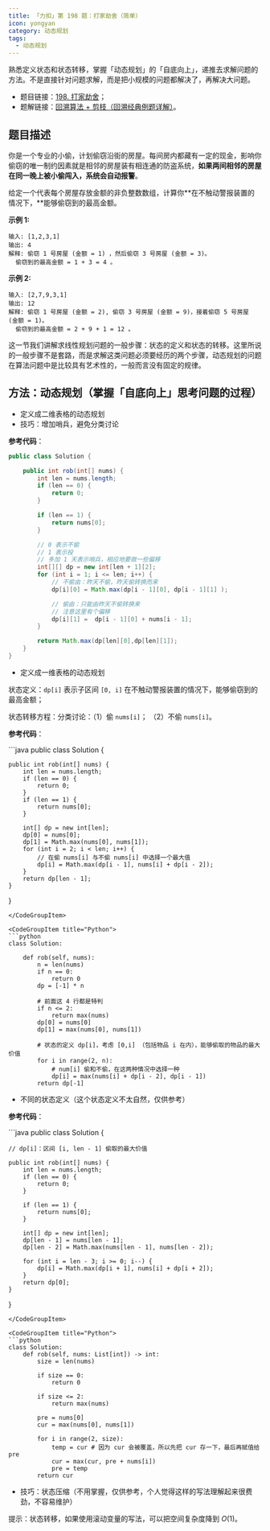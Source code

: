 ```yaml
---
title: 「力扣」第 198 题：打家劫舍（简单）
icon: yongyan
category: 动态规划
tags:
  - 动态规划
---
```


熟悉定义状态和状态转移，掌握「动态规划」的「自底向上」，递推去求解问题的方法。不是直接针对问题求解，而是把小规模的问题都解决了，再解决大问题。

- 题目链接：[198. 打家劫舍](https://leetcode-cn.com/problems/house-robber)；
- 题解链接：[回溯算法 + 剪枝（回溯经典例题详解）](https://leetcode-cn.com/problems/combination-sum/solution/hui-su-suan-fa-jian-zhi-python-dai-ma-java-dai-m-2/)。

## 题目描述

你是一个专业的小偷，计划偷窃沿街的房屋。每间房内都藏有一定的现金，影响你偷窃的唯一制约因素就是相邻的房屋装有相连通的防盗系统，**如果两间相邻的房屋在同一晚上被小偷闯入，系统会自动报警**。

给定一个代表每个房屋存放金额的非负整数数组，计算你**在不触动警报装置的情况下，**能够偷窃到的最高金额。

**示例 1:**

```
输入: [1,2,3,1]
输出: 4
解释: 偷窃 1 号房屋 (金额 = 1) ，然后偷窃 3 号房屋 (金额 = 3)。
  偷窃到的最高金额 = 1 + 3 = 4 。
```

**示例 2:**

```
输入: [2,7,9,3,1]
输出: 12
解释: 偷窃 1 号房屋 (金额 = 2), 偷窃 3 号房屋 (金额 = 9)，接着偷窃 5 号房屋 (金额 = 1)。
  偷窃到的最高金额 = 2 + 9 + 1 = 12 。
```

这一节我们讲解求线性规划问题的一般步骤：状态的定义和状态的转移。这里所说的一般步骤不是套路，而是求解这类问题必须要经历的两个步骤，动态规划的问题在算法问题中是比较具有艺术性的，一般而言没有固定的规律。

## 方法：动态规划（掌握「自底向上」思考问题的过程）

- 定义成二维表格的动态规划
- 技巧：增加哨兵，避免分类讨论

**参考代码**：

```java
public class Solution {

    public int rob(int[] nums) {
        int len = nums.length;
        if (len == 0) {
            return 0;
        }

        if (len == 1) {
            return nums[0];
        }

        // 0 表示不偷
        // 1 表示投
        // 多加 1 天表示哨兵，相应地要做一些偏移
        int[][] dp = new int[len + 1][2];
        for (int i = 1; i <= len; i++) {
            // 不偷由：昨天不偷，昨天偷转换而来
            dp[i][0] = Math.max(dp[i - 1][0], dp[i - 1][1] );

            // 偷由：只能由昨天不偷转换来
            // 注意这里有个偏移
            dp[i][1] =  dp[i - 1][0] + nums[i - 1];
        }

        return Math.max(dp[len][0],dp[len][1]);
    }
}
```

- 定义成一维表格的动态规划

状态定义：`dp[i]` 表示子区间 `[0, i]` 在不触动警报装置的情况下，能够偷窃到的最高金额；

状态转移方程：分类讨论：（1）偷 `nums[i]`； （2）不偷 `nums[i]`。

**参考代码**：

<CodeGroup>
<CodeGroupItem title="Java">
```java
public class Solution {

    public int rob(int[] nums) {
        int len = nums.length;
        if (len == 0) {
            return 0;
        }
        if (len == 1) {
            return nums[0];
        }

        int[] dp = new int[len];
        dp[0] = nums[0];
        dp[1] = Math.max(nums[0], nums[1]);
        for (int i = 2; i < len; i++) {
            // 在偷 nums[i] 与不偷 nums[i] 中选择一个最大值
            dp[i] = Math.max(dp[i - 1], nums[i] + dp[i - 2]);
        }
        return dp[len - 1];
    }

}

````
</CodeGroupItem>

<CodeGroupItem title="Python">
```python
class Solution:

    def rob(self, nums):
        n = len(nums)
        if n == 0:
            return 0
        dp = [-1] * n

        # 前面这 4 行都是特判
        if n <= 2:
            return max(nums)
        dp[0] = nums[0]
        dp[1] = max(nums[0], nums[1])

        # 状态的定义 dp[i]，考虑 [0,i] （包括物品 i 在内），能够偷取的物品的最大价值
        for i in range(2, n):
            # num[i] 偷和不偷，在这两种情况中选择一种
            dp[i] = max(nums[i] + dp[i - 2], dp[i - 1])
        return dp[-1]
````

</CodeGroupItem>
</CodeGroup>

- 不同的状态定义（这个状态定义不太自然，仅供参考）

**参考代码**：

<CodeGroup>
<CodeGroupItem title="Java">
```java
public class Solution {

    // dp[i]：区间 [i, len - 1] 偷取的最大价值

    public int rob(int[] nums) {
        int len = nums.length;
        if (len == 0) {
            return 0;
        }

        if (len == 1) {
            return nums[0];
        }

        int[] dp = new int[len];
        dp[len - 1] = nums[len - 1];
        dp[len - 2] = Math.max(nums[len - 1], nums[len - 2]);

        for (int i = len - 3; i >= 0; i--) {
            dp[i] = Math.max(dp[i + 1], nums[i] + dp[i + 2]);
        }
        return dp[0];
    }

}

````
</CodeGroupItem>

<CodeGroupItem title="Python">
```python
class Solution:
    def rob(self, nums: List[int]) -> int:
        size = len(nums)

        if size == 0:
            return 0

        if size <= 2:
            return max(nums)

        pre = nums[0]
        cur = max(nums[0], nums[1])

        for i in range(2, size):
            temp = cur # 因为 cur 会被覆盖，所以先把 cur 存一下，最后再赋值给 pre
            cur = max(cur, pre + nums[i])
            pre = temp
        return cur
````

</CodeGroupItem>
</CodeGroup>

- 技巧：状态压缩（不用掌握，仅供参考，个人觉得这样的写法理解起来很费劲，不容易维护）

提示：状态转移，如果使用滚动变量的写法，可以把空间复杂度降到 $O(1)$。
